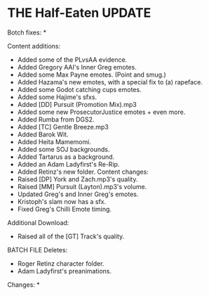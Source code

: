 # THE Half-Eaten UPDATE

Botch fixes:
  * 
  
Content additions:
  * Added some of the PLvsAA evidence.
  * Added Gregory AAI's Inner Greg emotes.
  * Added some Max Payne emotes. (Point and smug.)
  * Added Hazama's new emotes, with a special fix to (a) rapeface.
  * Added some Godot catching cups emotes.
  * Added some Hajime's sfxs.
  * Added [DD] Pursuit (Promotion Mix).mp3
  * Added some new ProsecutorJustice emotes + even more.
  * Added Rumba from DGS2.
  * Added [TC] Gentle Breeze.mp3
  * Added Barok Wit.
  * Added Heita Mamemomi.
  * Added some SOJ backgrounds.
  * Added Tartarus as a background.
  * Added an Adam Ladyfirst's Re-Rip.
  * Added Retinz's new folder.
Content changes:
  * Raised [DP] York and Zach.mp3's quality.
  * Raised [MM] Pursuit (Layton).mp3's volume.
  * Updated Greg's and Inner Greg's emotes.
  * Kristoph's slam now has a sfx.
  * Fixed Greg's Chilli Emote timing.
  
Additional Download:
  * Raised all of the [GT] Track's quality.
 
BATCH FILE
Deletes:
  * Roger Retinz character folder.
  * Adam Ladyfirst's preanimations.
  
Changes:
  * 
 
